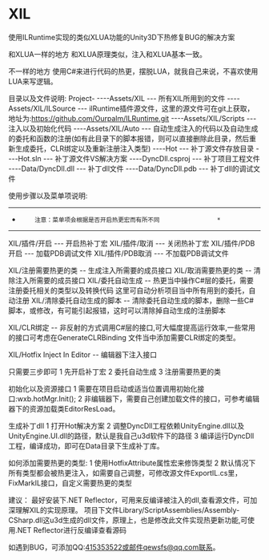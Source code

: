 # XIL
使用ILRuntime实现的类似XLUA功能的Unity3D下热修复BUG的解决方案

和XLUA一样的地方
和XLUA原理类似，注入和XLUA基本一致。

不一样的地方
使用C#来进行代码的热更，摆脱LUA，就我自己来说，不喜欢使用LUA来写逻辑。

目录以及文件说明:
Project-
      ----Assets/XIL            --- 所有XIL所用到的文件
      ----Assets/XIL/ILSource   --- ilRuntime插件源文件，这里的源文件可在git上获取，地址为:https://github.com/Ourpalm/ILRuntime.git
      ----Assets/XIL/Scripts    --- 注入以及初始化代码
      ----Assets/XIL/Auto       --- 自动生成注入的代码以及自动生成的委托和函数的注册(如有此目录下的脚本报错，则可以直接删除此目录，然后重新生成委托，CLR绑定以及重新注册注入类型)
      ----Hot                   --- 补丁源文件存放目录
      ----Hot.sln               --- 补丁源文件VS解决方案
      ----DyncDll.csproj        --- 补丁项目工程文件
      ----Data/DyncDll.dll      --- 补丁dll文件
      ----Data/DyncDll.pdb      --- 补丁dll的调试文件


使用步骤以及菜单项说明:
*********************************************************************
*         注意：菜单项会根据是否开启热更宏而有所不同                *
*********************************************************************
XIL/插件/开启    --- 开启热补丁宏
XIL/插件/取消    --- 关闭热补丁宏
XIL/插件/PDB开启 --- 加载PDB调试文件
XIL/插件/PDB取消 --- 不加载PDB调试文件

XIL/注册需要热更的类        -- 生成注入所需要的成员接口
XIL/取消需要热更的类        -- 清除注入所需要的成员接口
XIL/委托自动生成            -- 热更当中操作C#层的委托，需要注册委托相关的类型以及转换代码
                               这里可自动分析项目当中所有用到的委托，自动注册
XIL/清除委托自动生成的脚本  -- 清除委托自动生成的脚本，删除一些C#脚本，或修改，有可能引起报错，这时可以清除掉自动生成的注册脚本

XIL/CLR绑定                 -- 非反射的方式调用C#层的接口,可大幅度提高运行效率,一些常用的接口可考虑在GenerateCLRBinding
                               文件当中添加需要CLR绑定的类型。

XIL/Hotfix Inject In Editor -- 编辑器下注入接口

只需要三步即可
1 先开启补丁宏
2 委托自动生成
3 注册需要热更的类

初始化以及资源接口
1 需要在项目启动或适当位置调用初始化接口:wxb.hotMgr.Init();
2 非编辑器下，需要自己创建加载文件的接口，可参考编辑器下的资源加载类EditorResLoad。

生成补丁dll
1 打开Hot解决方案
2 调整DyncDll工程依赖UnityEngine.dll以及UnityEngine.UI.dll的路径，默认是我自己u3d软件下的路径
3 编译运行DyncDll工程，编译成功，即可在Data目录下生成补丁库。

如何添加需要热更的类型:
1 使用HotfixAttribute属性宏来修饰类型
2 默认情况下所有类型都会被热更注入，如需要自己调整，可修改源文件ExportIL.cs里，FixMarkIL接口，自定义需要热更的类型

建议：
最好安装下.NET Reflector，可用来反编译被注入的dll,查看源文件，可加深理解XIL的实现原理。
项目下文件Library/ScriptAssemblies/Assembly-CSharp.dll这u3d生成的dll文件，原理上，也是修改此文件实现热更新功能,可使用.NET Reflector进行反编译查看源码

如遇到BUG，可添加QQ:415353522或邮件qewsfs@qq.com联系。